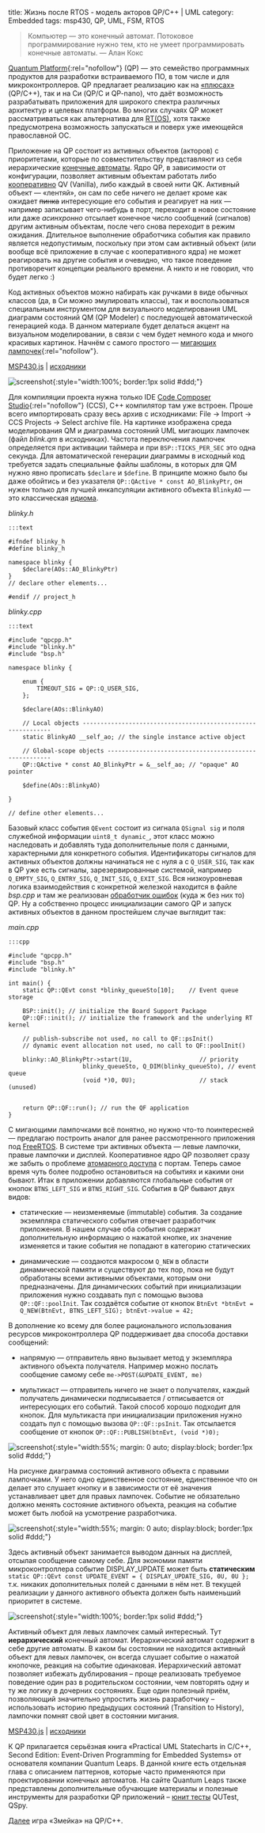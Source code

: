 title: Жизнь после RTOS - модель акторов QP/C++ | UML
category: Embedded 
tags: msp430, QP, UML, FSM, RTOS

> Компьютер — это конечный автомат. Потоковое программирование нужно тем, кто не умеет программировать конечные автоматы. — Алан Кокс 

[Quantum Platform](https://www.state-machine.com/){:rel="nofollow"} (QP) — это семейство программных продуктов для разработки встраиваемого ПО, в том числе и для микроконтроллеров. QP предлагает реализацию как на [«плюсах»]({filename}../mcucpp/2017-03-20-mcucpp-introduction/2017-03-20-mcucpp-introduction.md) (QP/C++), так и на Си (QP/C и QP-nano), что даёт возможность разрабатывать приложения для широкого спектра различных архитектур и целевых платформ. Во многих случаях QP может рассматриваться как альтернатива для [RT(OS)]({filename}../freertos/2017-04-26-intro/2017-04-26-intro.md), хотя также предусмотрена возможность запускаться и поверх уже имеющейся православной ОС.

Приложение на QP состоит из активных объектов (акторов) с приоритетами, которые по совместительству представляют из себя иерархические [конечные автоматы]({filename}../2012-10-09-finite-state-machine/2012-10-09-finite-state-machine.md). Ядро QP, в зависимости от конфигурации, позволяет активным объектам работать либо [кооперативно]({filename}../picsim/2017-02-05-coroutines/2017-02-05-coroutines.md) QV (Vanilla), либо каждый в своей нити QK. Активный объект — «лентяй», он сам по себе ничего не делает кроме как ожидает <span style="text-decoration:line-through">пинка</span> интересующие его события и реагирует на них — например записывает чего-нибудь в порт, переходит в новое состояние или даже *асинхронно* отсылает конечное число сообщений (сигналов) другим активным объектам, после чего снова переходит в режим ожидания. Длительное выполнение обработчика события как правило является недопустимым, поскольку при этом сам активный объект (или вообще всё приложение в случае с кооперативного ядра) не может реагировать на другие события и очевидно, что такое поведение противоречит концепции реального времени. А никто и не говорил, что будет легко :)

Код активных объектов можно набирать как ручками в виде обычных классов (да, в Си можно эмулировать классы), так и воспользоваться специальным инструментом для визуального моделирования UML диаграмм состояний QM (QP Modeler) c последующей автоматической генерацией кода. В данном материале будет делаться акцент на визуальном моделировании, в связи с чем будет немного кода и много красивых картинок. Начнём с самого простого — [мигающих лампочек](https://state-machine.com/qm/gs_tut.html){:rel="nofollow"}.

[MSP430.js](http://mazko.github.io/MSP430.js/90df829b292e035384d37749bee1e0f7) | [исходники]({attach}blinky-qv-msp430-js.zip)

![screenshot]({attach}blink-statechart.png){:style="width:100%; border:1px solid #ddd;"}

Для компиляции проекта нужна только IDE [Code Composer Studio](http://www.ti.com/tool/ccstudio-msp){:rel="nofollow"} (CCS), C++ компилятор там уже встроен. Проше всего импортировать сразу весь архив с исходниками: File -> Import -> CCS Projects -> Select archive file. На картинке изображена среда моделирования QM и диаграмма состояний UML мигающих лампочек (файл *blink.qm* в исходниках). Частота переключения лампочек определяется при активации таймера и при `BSP::TICKS_PER_SEC` это одна секунда. Для автоматической генерации диаграммы в исходный код требуется задать специальные файлы шаблоны, в которых для QM нужно явно прописать `$declare` и `$define`. В принципе можно было бы даже обойтись и без указателя `QP::QActive * const AO_BlinkyPtr`, он нужен только для лучшей инкапсуляции активного объекта `BlinkyAO` — это классическая [идиома]({filename}../2012-10-08-ansi-c-idioms/2012-10-08-ansi-c-idioms.md).

*blinky.h*

    :::text

    #ifndef blinky_h
    #define blinky_h

    namespace blinky {
        $declare(AOs::AO_BlinkyPtr)
    }
    // declare other elements...

    #endif // project_h

*blinky.cpp*

    :::text

    #include "qpcpp.h"
    #include "blinky.h"
    #include "bsp.h"

    namespace blinky {

        enum {
            TIMEOUT_SIG = QP::Q_USER_SIG,
        };

        $declare(AOs::BlinkyAO)

        // Local objects -------------------------------------------------------------
        static BlinkyAO __self_ao; // the single instance active object

        // Global-scope objects ------------------------------------------------------
        QP::QActive * const AO_BlinkyPtr = &__self_ao; // "opaque" AO pointer

        $define(AOs::BlinkyAO)

    }

    // define other elements...

Базовый класс события `QEvent` состоит из сигнала `QSignal sig` и поля служебной информации `uint8_t dynamic_`, этот класс можно наследовать и добавлять туда дополнительные поля с данными, характерными для конкретного события. Идентификаторы сигналов для активных объектов должны начинаться не с нуля а с `Q_USER_SIG`, так как в QP уже есть сигналы, зарезервированные системой, например `Q_EMPTY_SIG`, `Q_ENTRY_SIG`, `Q_INIT_SIG`, `Q_EXIT_SIG`. Вся низкоуровневая логика взаимодействия с конкретной железкой находится в файле *bsp.cpp* и там же реализован [обработчик ошибок]({filename}../freertos/2017-04-27-hooks/2017-04-27-hooks.md) (куда ж без них то) QP. Ну а собственно процесс инициализации самого QP и запуск активных объектов в данном простейшем случае выглядит так:

*main.cpp*

    :::cpp

    #include "qpcpp.h"
    #include "bsp.h"
    #include "blinky.h"

    int main() {
        static QP::QEvt const *blinky_queueSto[10];    // Event queue storage

        BSP::init(); // initialize the Board Support Package
        QP::QF::init(); // initialize the framework and the underlying RT kernel

        // publish-subscribe not used, no call to QF::psInit()
        // dynamic event allocation not used, no call to QF::poolInit()

        blinky::AO_BlinkyPtr->start(1U,                   // priority
                         blinky_queueSto, Q_DIM(blinky_queueSto), // event queue
                         (void *)0, 0U);                  // stack (unused)


        return QP::QF::run(); // run the QF application
    }

С мигающими лампочками всё понятно, но нужно что-то поинтересней — предлагаю построить аналог для ранее рассмотренного приложения под [FreeRTOS]({filename}../freertos/2017-04-29-event/2017-04-29-event.md). В системе три активных объекта — левые лампочки, правые лампочки и дисплей. Кооперативное ядро QP позволяет сразу же забыть о проблеме [атомарного доступа]({filename}../freertos/2017-04-28-mutex/2017-04-28-mutex.md) с портам. Теперь самое время чуть более подробно остановиться на событиях и какими они бывают. Итак в приложении добавляются глобальные события от кнопок `BTNS_LEFT_SIG` и `BTNS_RIGHT_SIG`. События в QP бывают двух видов:

 - статические — неизменяемые (immutable) события. За создание экземпляра статического события отвечает разработчик приложения. В нашем случае оба события содержат дополнительную информацию о нажатой кнопке, их значение изменяется и такие события не попадают в категорию статических

 - динамические — создаются макросом `Q_NEW` в области динамической памяти и существуют до тех пор, пока не будут обработаны всеми активными объектами, которым они предназначены. Для динамических событий при инициализации приложения нужно создавать пул с помощью вызова `QP::QF::poolInit`. Так создаётся событие от кнопок `BtnEvt *btnEvt = Q_NEW(BtnEvt, BTNS_LEFT_SIG); btnEvt->value = 42;`

В дополнение ко всему для более рационального использования ресурсов микроконтроллера QP поддерживает два способа доставки сообщений:

 - напрямую — отправитель явно вызывает метод у экземпляра активного объекта получателя. Например можно послать сообщение самому себе `me->POST(&UPDATE_EVENT, me)`

 - мультикаст — отправитель ничего не знает о получателях, каждый получатель динамически подписывается / отписывается от интересующих его событий. Такой способ хорошо подходит для кнопок. Для мультикаста при инициализации приложения нужно создать пул с помощью вызова `QP::QF::psInit`. Так отсылается сообщение от кнопок `QP::QF::PUBLISH(btnEvt, (void *)0);`

![screenshot]({attach}r.png){:style="width:55%; margin: 0 auto; display:block; border:1px solid #ddd;"}

На рисунке диаграмма состояний активного объекта с правыми лампочками. У него одно единственное состояние, единственное что он делает это слушает кнопку и в зависимости от её значения устанавливает цвет для правых лампочек. Событие не обязательно должно менять состояние активного объекта, реакция на событие может быть любой на усмотрение разработчика.

![screenshot]({attach}d.png){:style="width:55%; margin: 0 auto; display:block; border:1px solid #ddd;"}

Здесь активный объект занимается выводом данных на дисплей, отсылая сообщение самому себе. Для экономии памяти микроконтроллера событие DISPLAY_UPDATE может быть **статическим** `static QP::QEvt const UPDATE_EVENT = { DISPLAY_UPDATE_SIG, 0U, 0U };` т.к. никаких дополнительных полей с данными в нём нет. В текущей реализации у данного активного объекта должен быть наименьший приоритет в системе.

![screenshot]({attach}l.png){:style="width:100%; border:1px solid #ddd;"}

Активный объект для левых лампочек самый интересный. Тут **иерархический** конечный автомат. Иерархический автомат содержит в себе другие автоматы. В каком бы состоянии не находится активный объект для левых лампочек, он всегда слушает событие о нажатой кнопочке, реакция на событие одинаковая. Иерархический автомат позволяет избежать дублирования – проще реализовать требуемое поведение один раз в родительском состоянии, чем повторять одну и ту же логику в дочерних состояниях. Еще один полезный приём, позволяющий значительно упростить жизнь разработчику – использовать историю предыдущих состояний (Transition to History), лампочки помнят свой цвет в состоянии мигания.  

[MSP430.js](http://mazko.github.io/MSP430.js/bd5dbe0259a4c493e612fd8f3fa3fbd3) | [исходники]({attach}3ao-qv-msp430-js.zip)

К QP прилагается серьёзная книга «Practical UML Statecharts in C/C++, Second Edition: Event-Driven Programming for Embedded Systems» от основателя компании Quantum Leaps. В данной книге есть отдельная глава с описанием паттернов, которые часто применяются при проектировании конечных автоматов. На сайте Quantum Leaps также представлены дополнительные обучающие материалы и полезные инструменты для разработки QP приложений – [юнит тесты]({filename}../2014-03-29-tdd-ceedling-for-microchips-pics/2014-03-29-tdd-ceedling-for-microchips-pics.md) QUTest, QSpy.

[Далее]({filename}../mcucpp/2017-06-22-mcucpp-memory/2017-06-22-mcucpp-memory.md) игра «Змейка» на QP/C++.